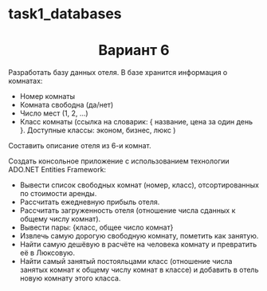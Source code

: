 # task1_databases
<h1 align=center>Вариант 6</h1>
<p>Разработать базу данных отеля. В базе хранится информация о комнатах:</p>
<ul>
<li>Номер комнаты</li>
<li>Комната свободна  (да/нет)</li>
<li>Число мест (1, 2, …)</li>
<li>Класс комнаты (ссылка на словарик: { название, цена за один день }. Доступные классы: эконом, бизнес, люкс )</li>
</ul>
<p>Составить описание отеля из 6-и комнат.</p>
<p>Создать консольное приложение с использованием технологии ADO.NET Entities Framework:</p>
<ul>
<li>Вывести список свободных комнат (номер, класс), отсортированных по стоимости аренды.</li>
<li>Рассчитать ежедневную прибыль отеля.</li>
<li>Рассчитать загруженность отеля (отношение числа сданных к общему числу комнат).</li>
<li>Вывести пары: {класс, общее число комнат}</li>
<li>Извлечь самую дорогую свободную комнату, пометить как занятую.</li>
<li>Найти самую дешёвую в расчёте на человека комнату и превратить её в Люксовую.</li>
<li>Найти самый занятый постояльцами класс (отношение числа занятых комнат к общему числу комнат в классе) и добавить в отель новую комнату этого класса.</li>
</ul>
